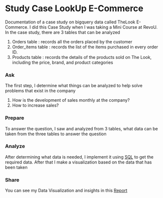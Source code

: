 # Study Case LookUp E-Commerce

Documentation of a case study on bigquery data called TheLook E-Commerce. I did this Case Study when I was taking a Mini Course at RevoU.
In the case study, there are 3 tables that can be analyzed
1. Orders table : records all the orders placed by the customer
2. Order_items table : records the list of the items purchased in every order ID.
3. Products table : records the details of the products sold on The Look, including the price, brand, and product categories

### Ask
The first step, I determine what things can be analyzed to help solve problems that exist in the company
1. How is the development of sales monthly at the company?
2. How to increase sales?

### Prepare
To answer the question, I saw and analyzed from 3 tables, what data can be taken from the three tables to answer the question

### Analyze
After determining what data is needed, I implement it using <a href="https://github.com/Rifald/Study-Case-TheLook-E-Commerce/blob/main/Query/query.sql" target="_blank" rel="noopener noreferrer">SQL</a> to get the required data. After that I make a visualization based on the data that has been taken

### Share
You can see my Data Visualization and insights in this 
<a href="https://datastudio.google.com/reporting/12706c71-e2a8-4f7f-bcc2-ed50f12154cd" target="_blank" rel="noopener noreferrer">Report</a>
